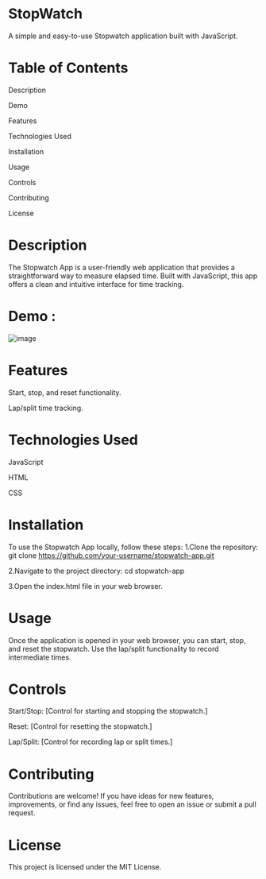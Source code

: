 # StopWatch
A simple and easy-to-use Stopwatch application built with JavaScript.

# Table of Contents
Description

Demo

Features

Technologies Used

Installation

Usage

Controls

Contributing

License

# Description
The Stopwatch App is a user-friendly web application that provides a straightforward way to measure elapsed time. Built with JavaScript, this app offers a clean and intuitive interface for time tracking.

# Demo :

![image](https://github.com/RadinaAvramova/StopWatch/assets/99686592/3899d99f-67e7-44d5-be9c-b61b1b0241c0)

# Features
Start, stop, and reset functionality.

Lap/split time tracking.

# Technologies Used
JavaScript

HTML

CSS

# Installation
To use the Stopwatch App locally, follow these steps:
1.Clone the repository: git clone https://github.com/your-username/stopwatch-app.git

2.Navigate to the project directory:
cd stopwatch-app

3.Open the index.html file in your web browser.

# Usage
Once the application is opened in your web browser, you can start, stop, and reset the stopwatch. Use the lap/split functionality to record intermediate times.

# Controls
Start/Stop: [Control for starting and stopping the stopwatch.]

Reset: [Control for resetting the stopwatch.]

Lap/Split: [Control for recording lap or split times.]

# Contributing
Contributions are welcome! If you have ideas for new features, improvements, or find any issues, feel free to open an issue or submit a pull request.

# License
This project is licensed under the MIT License.





